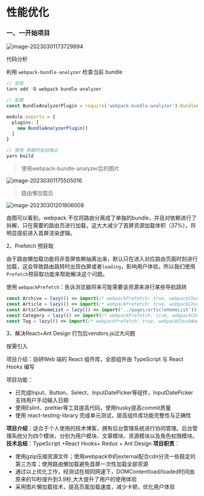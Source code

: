 # 性能优化

### 一、一开始项目

![image-20230301173729894](https://kyong-blog.oss-cn-shenzhen.aliyuncs.com/articleContent/image-20230301173729894.png)



代码分析

利用 `webpack-bundle-analyzer` 检查当前 bundle

```ts
// 安装
tarn add -D webpack-bundle-analyzer

// 配置
const BundleAnalyzerPlugin = require('webpack-bundle-analyzer').BundleAnalyzerPlugin;

module.exports = {
  plugins: [
    new BundleAnalyzerPlugin()
  ]
}

// 使用 构建时自动弹出
yarn build
```



> 使用webpack-bundle-analyzer后的图片

![image-20230301175505016](https://kyong-blog.oss-cn-shenzhen.aliyuncs.com/articleContent/image-20230301175505016.png)



> 路由懒加载后

![image-20230301201806008](https://kyong-blog.oss-cn-shenzhen.aliyuncs.com/articleContent/image-20230301201806008.png)

由图可以看到，webpack  不仅将路由分离成了单独的bundle，并且对依赖进行了拆解，只在需要的路由页进行加载，这大大减少了首屏资源加载体积（37%），将明显提前进入首屏渲染逻辑。



2、Prefetch 预获取

由于路由懒加载功能将非首屏依赖抽离出来，默认只在进入对应路由页面时刻进行加载，这会导致路由跳转时出现白屏或者`loading`，影响用户体验。所以我们使用 `Prefetch`预获取功能来帮助解决这个问题。

使用 `webpackPrefetch`：告诉浏览器将来可能需要该资源来进行某些导航跳转

```ts
const Archive = lazy(() => import(/* webpackPrefetch: true, webpackChunkName: "Archive" */'../pages/archive'));
const Article = lazy(() => import(/* webpackPrefetch: true, webpackChunkName: "Article" */'../pages/article'));
const ArticleHomeList = lazy(() => import('../pages/articleHomeList'));
const Category = lazy(() => import(/* webpackPrefetch: true, webpackChunkName: "Category" */'../pages/category'));
const Tag = lazy(() => import(/* webpackPrefetch: true, webpackChunkName: "Tag" */'../pages/tag'));
```



3、解决React+Ant Design 打包后vendors.js过大问题

按需引入

项目介绍：自研Web 端的 React 组件库，全部组件由 TypeScript 与 React Hooks 编写

项目功能：

- 已完成Input、Button、Select、InputDatePicker等组件，InputDatePicker支持用户手动输入日期
- 使用Eslint、prettier等工具提高代码，使用husky提高commit质量
- 使用 react-testing-library 完成单元测试，提高组件库功能完整性与正确性

**项目介绍**：适合于个人使用的技术博客，拥有后台管理系统进行协同管理。后台管理系统分为四个模块，分别为用户模块、文章模块、资源模块以及角色权限模块。 
**技术总结**：TypeScript +React Hooks+ Redux + Ant Design 
**项目职责**： 

- 使用gzip压缩资源文件；使用webpack中的external配合cdn分流一些稳定的第三方库；使用路由懒加载避免首屏一次性加载全部资源
- 通过以上优化工作，经测试在相同网速下，DOMContentload/loaded时间由原来的10秒提升到3.9秒,大大提升了用户的使用体验
- 采用图片懒加载技术，提高页面加载速度，减少卡顿，优化用户体验